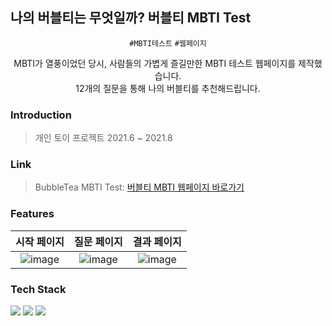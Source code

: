 ## 나의 버블티는 무엇일까? 버블티 MBTI Test

<div align='center'>
  
  `#MBTI테스트` `#웹페이지`
  
  MBTI가 열풍이었던 당시, 사람들의 가볍게 즐길만한 MBTI 테스트 웹페이지를 제작했습니다. <br/>
  12개의 질문을 통해 나의 버블티를 추천해드립니다.
  
</div>

### Introduction
> 개인 토이 프로젝트
> 2021.6 ~ 2021.8

### Link
> BubbleTea MBTI Test: [버블티 MBTI 웹페이지 바로가기](https://otcroz.github.io/MBTI_BubbleTeaTest/StartPage.html)

### Features
|시작 페이지| 질문 페이지| 결과 페이지|
| :-----: | :-----: | :-----: |
|![image](https://github.com/otcroz/MBTI_BubbleTeaTest/assets/79989242/9b6d2c67-2929-469d-a69f-05e76a517b82)|![image](https://github.com/otcroz/MBTI_BubbleTeaTest/assets/79989242/79ff41c1-cfc4-41a0-a6a7-2c44a09e8015)|![image](https://github.com/otcroz/MBTI_BubbleTeaTest/assets/79989242/5bd41986-7c99-421c-bb71-64ab7b59efe3)|

### Tech Stack

<img src="https://img.shields.io/badge/HTML5-E34F26?style=flat-square&logo=html5&logoColor=white"/> <img src="https://img.shields.io/badge/CSS3-1572B6?style=flat-square&logo=css3&logoColor=white"/> <img src="https://img.shields.io/badge/javascript-F7DF1E?style=flat-square&logo=javascript&logoColor=white"/>
